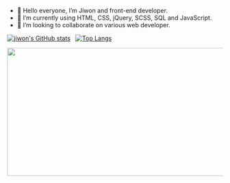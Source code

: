 - 👋 Hello everyone, I’m Jiwon and front-end developer.
- 🌱 I’m currently using HTML, CSS, jQuery, SCSS, SQL and JavaScript.
- 💞️ I’m looking to collaborate on various web developer.


[![jiwon's GitHub stats](https://github-readme-stats.vercel.app/api?username=jiwonch&hide=stars,contribs,issues&count_private=true&show_icons=true&theme=ambient_gradient)](https://github.com/jiwonch/github-readme-stats)&nbsp;&nbsp;
[![Top Langs](https://github-readme-stats.vercel.app/api/top-langs/?username=jiwonch&hide=html,css,Hack,c&langs_count=5&layout=compact&theme=ambient_gradient)](https://github.com/jiwonch/github-readme-stats)


<a href="https://www.gitanimals.org/en_US?utm_medium=image&utm_source=jiwonch&utm_content=farm">
<img
  src="https://render.gitanimals.org/farms/jiwonch"
  width="600"
  height="300"
/>
</a>

